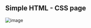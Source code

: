 ## Simple HTML - CSS page

![image](https://github.com/user-attachments/assets/9a543366-04b5-4408-b39d-b87373988fb9)
